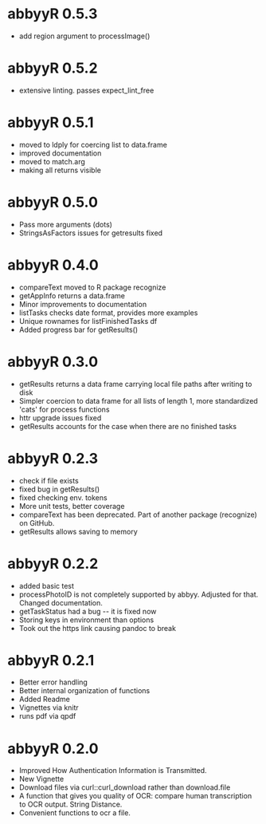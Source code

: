 # abbyyR 0.5.3

* add region argument to processImage()

# abbyyR 0.5.2

* extensive linting. passes expect_lint_free

# abbyyR 0.5.1

* moved to ldply for coercing list to data.frame
* improved documentation
* moved to match.arg
* making all returns visible

# abbyyR 0.5.0

* Pass more arguments (dots)
* StringsAsFactors issues for getresults fixed

# abbyyR 0.4.0

* compareText moved to R package recognize
* getAppInfo returns a data.frame
* Minor improvements to documentation
* listTasks checks date format, provides more examples
* Unique rownames for listFinishedTasks df
* Added progress bar for getResults()

# abbyyR 0.3.0

* getResults returns a data frame carrying local file paths after writing to disk  
* Simpler coercion to data frame for all lists of length 1, more standardized 'cats' for process functions  
* httr upgrade issues fixed  
* getResults accounts for the case when there are no finished tasks  

# abbyyR 0.2.3

* check if file exists  
* fixed bug in getResults()  
* fixed checking env. tokens  
* More unit tests, better coverage  
* compareText has been deprecated. Part of another package (recognize) on GitHub.  
* getResults allows saving to memory  

# abbyyR 0.2.2

* added basic test  
* processPhotoID is not completely supported by abbyy. Adjusted for that. Changed documentation.  
* getTaskStatus had a bug -- it is fixed now  
* Storing keys in environment than options  
* Took out the https link causing pandoc to break  

# abbyyR 0.2.1

* Better error handling  
* Better internal organization of functions  
* Added Readme  
* Vignettes via knitr  
* runs pdf via qpdf  

# abbyyR 0.2.0

* Improved How Authentication Information is Transmitted.  
* New Vignette  
* Download files via curl::curl_download rather than download.file  
* A function that gives you quality of OCR: compare human transcription to OCR output. String Distance.  
* Convenient functions to ocr a file.  
